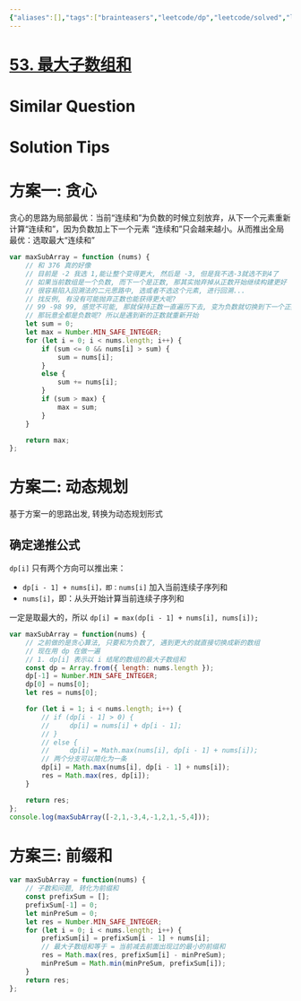 ```yaml
---
{"aliases":[],"tags":["brainteasers","leetcode/dp","leetcode/solved","leetcode/greedy-algorithm","leetcode/sub/consecutive","leetcode/prefix-sum"],"review-dates":[],"dg-publish":true,"difficulty":"medium","date-created":"2023-07-06-Thu, 7:37:09 pm","date-modified":"2023-07-16-Sun, 8:36:20 pm","permalink":"/programming/basic/leetcode/53. 最大子数组和/","dgPassFrontmatter":true}
---
```



# [53. 最大子数组和](https://leetcode.cn/problems/maximum-subarray/)

# Similar Question

# Solution Tips

# 方案一: 贪心

贪心的思路为局部最优：当前“连续和”为负数的时候立刻放弃，从下一个元素重新计算“连续和”，因为负数加上下一个元素 “连续和”只会越来越小。从而推出全局最优：选取最大“连续和”

```js
var maxSubArray = function (nums) {
    // 和 376 真的好像
    // 目前是 -2 我选 1,能让整个变得更大, 然后是 -3, 但是我不选-3就选不到4了
    // 如果当前数组是一个负数, 而下一个是正数, 那其实抛弃掉从正数开始继续构建更好
    // 很容易陷入回溯法的二元思路中, 选或者不选这个元素, 进行回溯...
    // 找反例, 有没有可能抛弃正数也能获得更大呢?
    // 99 -98 99, 感觉不可能, 那就保持正数一直遍历下去, 变为负数就切换到下一个正数
    // 那玩意全都是负数呢? 所以是遇到新的正数就重新开始
    let sum = 0;
    let max = Number.MIN_SAFE_INTEGER;
    for (let i = 0; i < nums.length; i++) {
        if (sum <= 0 && nums[i] > sum) {
            sum = nums[i];
        }
        else {
            sum += nums[i];
        }
        if (sum > max) {
            max = sum;
        }
    }

    return max;
};
```

# 方案二: 动态规划

基于方案一的思路出发, 转换为动态规划形式

## 确定递推公式

`dp[i]` 只有两个方向可以推出来：

- `dp[i - 1] + nums[i]，即：nums[i]` 加入当前连续子序列和
- `nums[i]`，即：从头开始计算当前连续子序列和

一定是取最大的，所以 `dp[i] = max(dp[i - 1] + nums[i], nums[i]);`

```js
var maxSubArray = function(nums) {
    // 之前做的是贪心算法, 只要和为负数了, 遇到更大的就直接切换成新的数组
    // 现在用 dp 在做一遍
    // 1. dp[i] 表示以 i 结尾的数组的最大子数组和
    const dp = Array.from({ length: nums.length });
    dp[-1] = Number.MIN_SAFE_INTEGER;
    dp[0] = nums[0];
    let res = nums[0];

    for (let i = 1; i < nums.length; i++) {
        // if (dp[i - 1] > 0) {
        //     dp[i] = nums[i] + dp[i - 1];
        // }
        // else {
        //     dp[i] = Math.max(nums[i], dp[i - 1] + nums[i]);
		// 两个分支可以简化为一条
		dp[i] = Math.max(nums[i], dp[i - 1] + nums[i]);
        res = Math.max(res, dp[i]);
    }

    return res;
};
console.log(maxSubArray([-2,1,-3,4,-1,2,1,-5,4]));
```
# 方案三: 前缀和

```js
var maxSubArray = function(nums) {
    // 子数和问题, 转化为前缀和
    const prefixSum = [];
    prefixSum[-1] = 0;
    let minPreSum = 0;
    let res = Number.MIN_SAFE_INTEGER;
    for (let i = 0; i < nums.length; i++) {
        prefixSum[i] = prefixSum[i - 1] + nums[i];
        // 最大子数组和等于 = 当前减去前面出现过的最小的前缀和
        res = Math.max(res, prefixSum[i] - minPreSum);
        minPreSum = Math.min(minPreSum, prefixSum[i]);
    }
    return res;
};
```